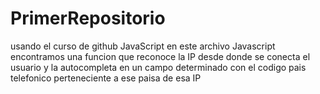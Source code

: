 # PrimerRepositorio
usando el curso de github JavaScript 
en este archivo Javascript encontramos una funcion que reconoce la IP desde donde se conecta el usuario y la autocompleta en un campo determinado con el codigo pais telefonico 
perteneciente a ese paisa de esa IP
